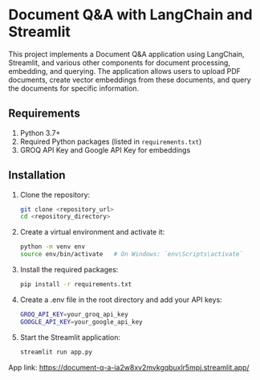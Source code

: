 # Document Q&A with LangChain and Streamlit

This project implements a Document Q&A application using LangChain, Streamlit, and various other components for document processing, embedding, and querying. The application allows users to upload PDF documents, create vector embeddings from these documents, and query the documents for specific information.

## Requirements

1. Python 3.7+
2. Required Python packages (listed in `requirements.txt`)
3. GROQ API Key and Google API Key for embeddings

## Installation

1. Clone the repository:
   ```bash
   git clone <repository_url>
   cd <repository_directory>

2. Create a virtual environment and activate it:
    ```bash
    python -m venv env
    source env/bin/activate   # On Windows: `env\Scripts\activate`

3. Install the required packages:
    ```bash
    pip install -r requirements.txt

4. Create a .env file in the root directory and add your API keys:
    ```bash
    GROQ_API_KEY=your_groq_api_key
    GOOGLE_API_KEY=your_google_api_key

5. Start the Streamlit application:
    ```bash
    streamlit run app.py
    
App link: https://document-q-a-ia2w8xv2mvkgqbuxlr5mpj.streamlit.app/





